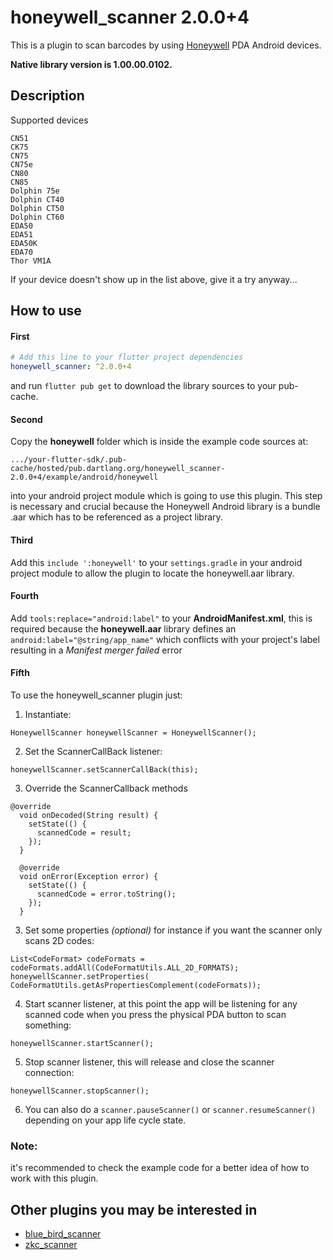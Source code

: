 # honeywell_scanner 2.0.0+4

This is a plugin to scan barcodes by using [Honeywell](https://www.honeywellaidc.com/products/barcode-scanners) PDA Android devices.

**Native library version is 1.00.00.0102.**

## Description

Supported devices

```
CN51
CK75
CN75
CN75e
CN80
CN85 
Dolphin 75e 
Dolphin CT40 
Dolphin CT50 
Dolphin CT60 
EDA50 
EDA51
EDA50K 
EDA70
Thor VM1A
```
If your device doesn't show up in the list above, give it a try anyway...



## How to use

#### First
```yaml
# Add this line to your flutter project dependencies
honeywell_scanner: ^2.0.0+4
```
and run `flutter pub get` to download the library sources to your pub-cache.

#### Second
Copy the **honeywell** folder which is inside the example code sources at:

`.../your-flutter-sdk/.pub-cache/hosted/pub.dartlang.org/honeywell_scanner-2.0.0+4/example/android/honeywell`

into your android project module which is going to use this plugin. This step is necessary and crucial because the Honeywell Android library is a bundle .aar which has to be referenced as a project library.


#### Third
Add this `include ':honeywell'` to your `settings.gradle` in your android project module to allow the plugin to locate the honeywell.aar library.


#### Fourth

Add `tools:replace="android:label"` to your **AndroidManifest.xml**, this is required because the **honeywell.aar** library defines an `android:label="@string/app_name"` which conflicts with your project's label resulting in a *Manifest merger failed* error


#### Fifth
To use the honeywell_scanner plugin just:

1. Instantiate:
```
HoneywellScanner honeywellScanner = HoneywellScanner();
```

2. Set the ScannerCallBack listener:
```
honeywellScanner.setScannerCallBack(this);
```

3. Override the ScannerCallback methods

```
@override
  void onDecoded(String result) {
    setState(() {
      scannedCode = result;
    });
  }

  @override
  void onError(Exception error) {
    setState(() {
      scannedCode = error.toString();
    });
  }
```

3. Set some properties *(optional)* for instance if you want the scanner only scans 2D codes:
```
List<CodeFormat> codeFormats = codeFormats.addAll(CodeFormatUtils.ALL_2D_FORMATS);
honeywellScanner.setProperties( CodeFormatUtils.getAsPropertiesComplement(codeFormats));
```

4. Start scanner listener, at this point the app will be listening for any scanned code when you press the physical PDA button to scan something:
```
honeywellScanner.startScanner();
```

5. Stop scanner listener, this will release and close the scanner connection:
```
honeywellScanner.stopScanner();
```

6. You can also do a `scanner.pauseScanner()` or `scanner.resumeScanner()` depending on your app life cycle state.

### Note:
it's recommended to check the example code for a better idea of how to work with this plugin.

## Other plugins you may be interested in

- [blue_bird_scanner](https://pub.dev/packages/blue_bird_scanner)
- [zkc_scanner](https://pub.dev/packages/zkc_scanner)
